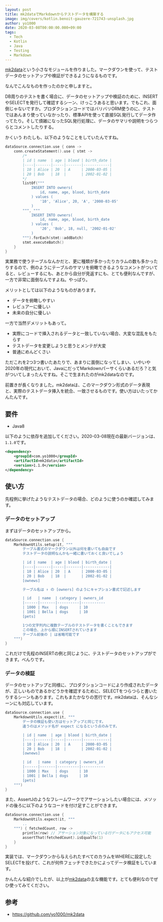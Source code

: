 ```yaml
---
layout: post
title: mk2dataでMarkdownからテストデータを構築する
image: img/covers/kotlin.benoit-gauzere-721743-unsplash.jpg
author: yo1000
date: 2020-03-08T00:00:00.000+09:00
tags:
  - Tech
  - Kotlin
  - Java
  - Testing
  - Markdown
---
```


[mk2data](https://github.com/yo1000/mk2data)という小さなモジュールを作りました。マークダウンを使って、テストデータのセットアップや検証ができるようになるものです。

なんでこんなものを作ったのかと申しますと。

DB周りのテストを書く場合に、データのセットアップや検証のために、INSERTやSELECTを発行して確認するシーン、けっこうあると思います。でもこれ、面倒じゃないですか。プロダクションコードではバリバリORM使うのに、テストではあんまり使っていなかったり、標準APIを使って直接SQL発行してデータ作ってたり。そして煩雑になったSQL発行処理に、データのサマリや説明をつらつらとコメントしたりする。

かくいう わたしも、以下のようなことをしていたんですね。

```kotlin
dataSource.connection.use { conn ->
    conn.createStatement().use { stmt ->
        /*
        | id | name  | age | blood | birth_date |
        |----|-------|-----|-------|------------|
        | 10 | Alice | 20  | A     | 2000-03-05 |
        | 20 | Bob   | 18  |       | 2002-01-02 |
        */
        listOf("""
            INSERT INTO owners(
                id, name, age, blood, birth_date
            ) values (
                '10', 'Alice', 20, 'A', '2000-03-05'
            )
        """, """
            INSERT INTO owners(
                id, name, age, blood, birth_date
            ) values (
                '20', 'Bob', 18, null, '2002-01-02'
            )
        """).forEach(stmt::addBatch)
        stmt.executeBatch()
    }
}
```

実業務で使うテーブルなんかだと、更に種類が多かったりカラムの数も多かったりするので、例のようにテーブルのサマリを俯瞰できるようなコメントがついてると、レビューするにも、あとから自分が見返すにも、とても便利なんですが、一方で非常に面倒なんですよね。やっぱり。

メリットとしては以下のようなものがあります。
* データを俯瞰しやすい
* レビュアーに優しい
* 未来の自分に優しい

一方で当然デメリットもあって。
* 実際にコードで挿入されるデータと一致していない場合、大変な混乱をもたらす
* テストデータを変更しようと思うとメンテが大変
* 普通にめんどくさい

ただこれを2つ3つ書いたあたりで、あまりに面倒になってしまい、いやいや2020年の現代において、JavaにだってMarkdownパーサくらいあるだろ？と気がついてしまったんですね。そこで生まれたのがmk2dataなのです。

前置きが長くなりました。mk2dataは、このマークダウン形式のデータ表現と、実際のテストデータ挿入を統合、一致させるものです。使い方はいたってかんたんです。

## 要件
* Java8

以下のように依存を追加してください。2020-03-08現在の最新バージョンは、`1.1.0`です。

```xml
<dependency>
    <groupId>com.yo1000</groupId>
    <artifactId>mk2data</artifactId>
    <version>1.1.0</version>
</dependency>
```

## 使い方
先程例に挙げたようなテストデータの場合、どのように使うのか確認してみます。

### データのセットアップ
まずはデータのセットアップから。

```kotlin
dataSource.connection.use {
    MarkdownUtils.setup(it, """
        テーブル書式のマークダウン以外は何を書いても自由です
        テストデータの説明なんかも一緒に書いておくと良いでしょう

        | id | name  | age | blood | birth_date |
        |----|-------|-----|-------|------------|
        | 10 | Alice | 20  | A     | 2000-03-05 |
        | 20 | Bob   | 18  |       | 2002-01-02 |
        [ownews]

        テーブル名は ↑ の [owners] のようにキャプション書式で記述します

        | id   | name  | category | owners_id
        |------|-------|----------|-----------
        | 1000 | Max   | dogs     | 10
        | 1001 | Bella | dogs     | 10
        [pets]

        1つの文字列内に複数テーブルのテストデータを書くこともできます
        この場合、上から順にINSERTされていきます
        テーブル前後の | は省略可能です
    """)
}
```

これだけで先程のINSERTの例と同じように、テストデータのセットアップができます。べんりです。

### データの検証
データのセットアップと同様に、プロダクションコードにより作成されたデータが、正しいものであるかどうかを確認するために、SELECTをつらつらと書いたりするシーンもあります。これもまたかなりの苦行です。mk2dataは、そんなシーンにも対応しています。

```kotlin
dataSource.connection.use {
    MarkdownUtils.expect(it, """
        データの検証も使い方はセットアップと同じです。
        違うのはメソッド名が expect になるという点のみです。

        | id | name  | age | blood | birth_date |
        |----|-------|-----|-------|------------|
        | 10 | Alice | 20  | A     | 2000-03-05 |
        | 20 | Bob   | 18  |       | 2002-01-02 |
        [ownews]

        | id   | name  | category | owners_id
        |------|-------|----------|-----------
        | 1000 | Max   | dogs     | 10
        | 1001 | Bella | dogs     | 10
        [pets]
    """)
}
```

また、AssertJのようなフレームワークでアサーションしたい場合には、メソッドの後ろに以下のようなコードを付け足すことができます。

```kotlin
dataSource.connection.use {
    MarkdownUtils.expect(it, """
        ..
    """) { fetchedCount, row ->
        println(row) // アサーション対象になっている行データにもアクセス可能
        assertThat(fetchedCount).isEqualTo(1)
    }
}
```

実装では、マークダウンから与えられたすべてのカラムをWHEREに設定したSELECTを投げて、これが何件フェッチできたかによってデータ検証をしています。

かんたんな紹介でしたが、以上が[mk2data](https://github.com/yo1000/mk2data)の主な機能です。とても便利なのでぜひ使ってみてください。

## 参考
- https://github.com/yo1000/mk2data
